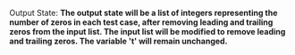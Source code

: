 Output State: **The output state will be a list of integers representing the number of zeros in each test case, after removing leading and trailing zeros from the input list. The input list will be modified to remove leading and trailing zeros. The variable 't' will remain unchanged.**
